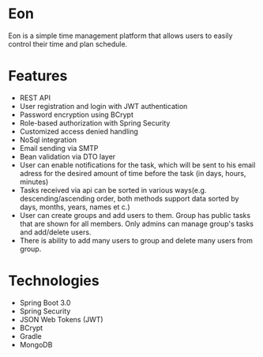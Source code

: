 # Eon
Eon is a simple time management platform that allows users to easily control their time and plan schedule.

# Features
* REST API
* User registration and login with JWT authentication
* Password encryption using BCrypt
* Role-based authorization with Spring Security
* Customized access denied handling
* NoSql integration
* Email sending via SMTP
* Bean validation via DTO layer
* User can enable notifications for the task, which will be sent to his email adress for the desired amount of time before the task (in days, hours, minutes)
* Tasks received via api can be sorted in various ways(e.g. descending/ascending order, both methods support data sorted by days, months, years, names et c.)
* User can create groups and add users to them. Group has public tasks that are shown for all members. Only admins can manage group's tasks and add/delete users.
* There is ability to add many users to group and delete many users from group.


# Technologies
* Spring Boot 3.0
* Spring Security
* JSON Web Tokens (JWT)
* BCrypt
* Gradle
* MongoDB


 
 
